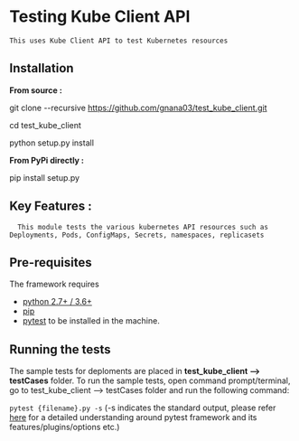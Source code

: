 # Testing Kube Client API
    This uses Kube Client API to test Kubernetes resources

##  Installation
**From source :** 

git clone --recursive https://github.com/gnana03/test_kube_client.git

cd test_kube_client

python setup.py install

**From PyPi directly :**

pip install setup.py

## Key Features :
      This module tests the various kubernetes API resources such as Deployments, Pods, ConfigMaps, Secrets, namespaces, replicasets
    
## Pre-requisites

The framework requires
- [python 2.7+ / 3.6+](https://www.python.org/downloads/)
- [pip](pip )
- [pytest](https://docs.pytest.org/en/latest/getting-started.html) to be installed in the machine.

## Running the tests

The sample tests for deploments are placed in **test_kube_client --> testCases** folder. To run the sample tests, open command prompt/terminal, go to test_kube_client --> testCases folder and run the following command:

`pytest {filename}.py -s` (-s indicates the standard output, please refer [here](https://docs.pytest.org/en/latest/contents.html) for a detailed understanding around pytest framework and its features/plugins/options etc.)
